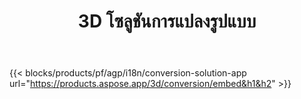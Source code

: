 ﻿---
title: 3D โซลูชันการแปลงรูปแบบ 
weight: 7730
url: /th/conversion
limit: 
description: แปลงไฟล์ 3D เป็น Autodesk, Draco, Wavefront, 3D Studio และรูปแบบอื่น ๆ อีกมากมาย
---
{{< blocks/products/pf/agp/i18n/conversion-solution-app url="https://products.aspose.app/3d/conversion/embed&h1&h2" >}} 
